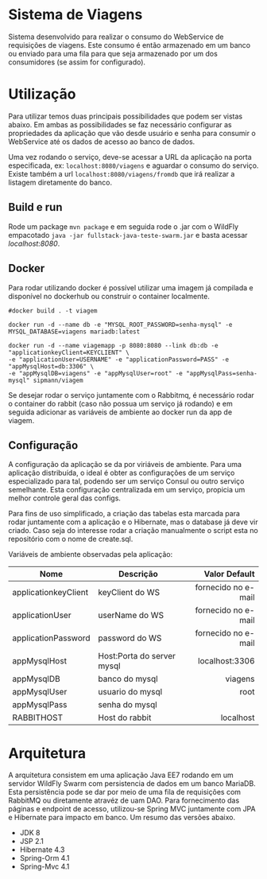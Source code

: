 # Sistema de Viagens

Sistema desenvolvido para realizar o consumo do WebService de requisições de viagens. Este consumo é então armazenado em um banco ou enviado para uma fila para que seja armazenado por um dos consumidores (se assim for configurado).

# Utilização

Para utilizar temos duas principais possibilidades que podem ser vistas abaixo. Em ambas as possibilidades se faz necessário configurar as propriedades da aplicação que vão desde usuário e senha para consumir o WebService até os dados de acesso ao banco de dados.

Uma vez rodando o serviço, deve-se acessar a URL da aplicação na porta especificada, ex: `localhost:8080/viagens` e aguardar o consumo do serviço. Existe também a url `localhost:8080/viagens/fromdb` que irá realizar a listagem diretamente do banco.

## Build e run

Rode um package `mvn package` e em seguida rode o .jar com o WildFly empacotado `java -jar fullstack-java-teste-swarm.jar` e basta acessar *localhost:8080*.

## Docker

Para rodar utilizando docker é possível utilizar uma imagem já compilada e disponível no dockerhub ou construir o container localmente.

```shell
#docker build . -t viagem

docker run -d --name db -e "MYSQL_ROOT_PASSWORD=senha-mysql" -e MYSQL_DATABASE=viagens mariadb:latest

docker run -d --name viagemapp -p 8080:8080 --link db:db -e "applicationkeyClient=KEYCLIENT" \
-e "applicationUser=USERNAME" -e "applicationPassword=PASS" -e "appMysqlHost=db:3306" \
-e "appMysqlDB=viagens" -e "appMysqlUser=root" -e "appMysqlPass=senha-mysql" sipmann/viagem
```

Se desejar rodar o serviço juntamente com o Rabbitmq, é necessário rodar o container do rabbit (caso não possua um serviço já rodando) e em seguida adicionar as variáveis de ambiente ao docker run da app de viagem.

## Configuração

A configuração da aplicação se da por viriáveis de ambiente. Para uma aplicação distribuída, o ideal é obter as configurações de um serviço especializado para tal, podendo ser um serviço Consul ou outro serviço semelhante. Esta configuração centralizada em um serviço, propicia um melhor controle geral das configs.

Para fins de uso simplificado, a criação das tabelas esta marcada para rodar juntamente com a aplicação e o Hibernate, mas o database já deve vir criado. Caso seja do interesse rodar a criação manualmente o script esta no repositório com o nome de create.sql.

Variáveis de ambiente observadas pela aplicação:

| Nome                  | Descrição                  | Valor  Default           |
|-----------------------|----------------------------|-------------------------:|
| applicationkeyClient  | keyClient do WS            | fornecido no e-mail      |
| applicationUser       | userName do WS             | fornecido no e-mail      |
| applicationPassword   | password do WS             | fornecido no e-mail      |
| appMysqlHost          | Host:Porta do server mysql | localhost:3306           |
| appMysqlDB            | banco do mysql             | viagens                  |
| appMysqlUser          | usuario do mysql           | root                     |
| appMysqlPass          | senha do mysql             |                          |
| RABBITHOST            | Host do rabbit             | localhost                |

# Arquitetura

A arquitetura consistem em uma aplicação Java EE7 rodando em um servidor WildFly Swarm com persistencia de dados em um banco MariaDB. Esta persistência pode se dar por meio de uma fila de requisições com RabbitMQ ou diretamente atravéz de uam DAO. Para fornecimento das páginas e endpoint de acesso, utilizou-se Spring MVC juntamente com JPA e Hibernate para impacto em banco. Um resumo das versões abaixo.

* JDK 8
* JSP 2.1
* Hibernate 4.3
* Spring-Orm 4.1
* Spring-Mvc 4.1
